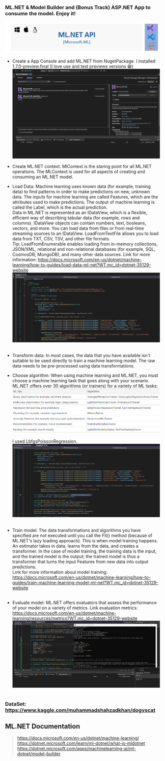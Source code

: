 ### ML.NET &  Model Builder and (Bonus Track) ASP.NET App to consume the model. Enjoy it! <br />
![](images/MLNETAPI.png)<br />
+ Create a App Console and add ML.NET from NugetPackage. I installed 1.7.0-preview.final (I love use and test previews versions 😁)
![](images/mldotnet-0.png)<br />

+ Create ML.NET context. MlContext is the staring point for all ML.NET operations. The MLContext is used for all aspects of creating and consuming an ML.NET model.<br />
+ Load Data: Machine learning uses known data (for example, training data) to find patterns in order to make predictions on new, unknown data.
The inputs for machine learning are called Features, which are the attributes used to make predictions. The output of machine learning is called the Label, which is the actual prediction.<br />
Data in ML.NET is represented as an IDataView, which is a flexible, efficient way of describing tabular data (for example, rows and columns). IDataView objects can contain numbers, text, booleans, vectors, and more. You can load data from files or from real-time streaming sources to an IDataView.
LoadFromTextFile allows you to load data from TXT, CSV, TSV, and other file formats.<br />
Tip: LoadFromEnumerable enables loading from in-memory collections, JSON/XML, relational and non-relational databases (for example, SQL, CosmosDB, MongoDB), and many other data sources. Link for more information: https://docs.microsoft.com/en-us/dotnet/machine-learning/how-to-guides/load-data-ml-net?WT.mc_id=dotnet-35129-website
![](images/mldotnet-001.png)<br /><br />
+ Transform data: In most cases, the data that you have available isn't suitable to be used directly to train a machine learning model. The raw data needs to be pre-processed using data transformations.<br />
+ Choose algorithm: When using machine learning and ML.NET, you must choose a machine learning task that goes along with your scenario. ML.NET offers over 30 algorithms (or trainers) for a variety of ML tasks:
![](images/mldotnet-002.png)<br /><br />
I used LbfgsPoissonRegression.
![](images/mldotnet-00.png)<br /><br />
+ Train model: The data transformations and algorithms you have specified are not executed until you call the Fit() method (because of ML.NET's lazy loading approach). This is when model training happens. <br />
An estimator takes in data, learns from the data, and creates a transformer. In the case of model training, the training data is the input, and the trained model is the output; the trained model is thus a transformer that turns the input Features from new data into output predictions.<br />
Link for more information aboul model training: https://docs.microsoft.com/en-us/dotnet/machine-learning/how-to-guides/train-machine-learning-model-ml-net?WT.mc_id=dotnet-35129-website <br /><br />

+ Evaluate model: ML.NET offers evaluators that assess the performance of your model on a variety of metrics. Link evaluation metrics: https://docs.microsoft.com/en-us/dotnet/machine-learning/resources/metrics?WT.mc_id=dotnet-35129-website<br />
![](images/mldotnet-02.png)<br /><br />









### DataSet: https://www.kaggle.com/muhammadshahzadkhan/dogvscat

## ML.NET Documentation
>https://docs.microsoft.com/en-us/dotnet/machine-learning/<br />
>https://dotnet.microsoft.com/learn/ml-dotnet/what-is-mldotnet<br />
>https://dotnet.microsoft.com/apps/machinelearning-ai/ml-dotnet/model-builder
